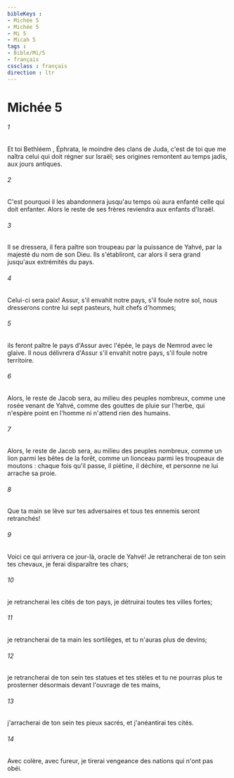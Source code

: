```yaml
---
bibleKeys : 
- Michée 5
- Michée 5
- Mi 5
- Micah 5
tags : 
- Bible/Mi/5
- français
cssclass : français
direction : ltr
---
```


# Michée 5

###### 1
Et toi Bethléem , Éphrata, le moindre des clans de Juda, c'est de toi que me naîtra celui qui doit régner sur Israël; ses origines remontent au temps jadis, aux jours antiques. 
###### 2
C'est pourquoi il les abandonnera jusqu'au temps où aura enfanté celle qui doit enfanter. Alors le reste de ses frères reviendra aux enfants d'Israël. 
###### 3
Il se dressera, il fera paître son troupeau par la puissance de Yahvé, par la majesté du nom de son Dieu. Ils s'établiront, car alors il sera grand jusqu'aux extrémités du pays. 
###### 4
Celui-ci sera paix! Assur, s'il envahit notre pays, s'il foule notre sol, nous dresserons contre lui sept pasteurs, huit chefs d'hommes; 
###### 5
ils feront paître le pays d'Assur avec l'épée, le pays de Nemrod avec le glaive. Il nous délivrera d'Assur s'il envahit notre pays, s'il foule notre territoire. 
###### 6
Alors, le reste de Jacob sera, au milieu des peuples nombreux, comme une rosée venant de Yahvé, comme des gouttes de pluie sur l'herbe, qui n'espère point en l'homme ni n'attend rien des humains. 
###### 7
Alors, le reste de Jacob sera, au milieu des peuples nombreux, comme un lion parmi les bêtes de la forêt, comme un lionceau parmi les troupeaux de moutons : chaque fois qu'il passe, il piétine, il déchire, et personne ne lui arrache sa proie. 
###### 8
Que ta main se lève sur tes adversaires et tous tes ennemis seront retranchés! 
###### 9
Voici ce qui arrivera ce jour-là, oracle de Yahvé! Je retrancherai de ton sein tes chevaux, je ferai disparaître tes chars; 
###### 10
je retrancherai les cités de ton pays, je détruirai toutes tes villes fortes; 
###### 11
je retrancherai de ta main les sortilèges, et tu n'auras plus de devins; 
###### 12
je retrancherai de ton sein tes statues et tes stèles et tu ne pourras plus te prosterner désormais devant l'ouvrage de tes mains, 
###### 13
j'arracherai de ton sein tes pieux sacrés, et j'anéantirai tes cités. 
###### 14
Avec colère, avec fureur, je tirerai vengeance des nations qui n'ont pas obéi. 
